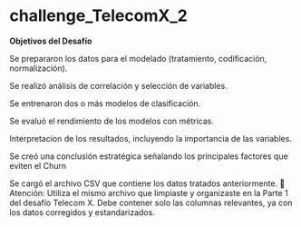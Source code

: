# challenge_TelecomX_2

**Objetivos del Desafío**

Se prepararon los datos para el modelado (tratamiento, codificación, normalización).

Se realizó análisis de correlación y selección de variables.

Se entrenaron dos o más modelos de clasificación.

Se evaluó el rendimiento de los modelos con métricas.

Interpretacion de los resultados, incluyendo la importancia de las variables.

Se creó una conclusión estratégica señalando los principales factores que eviten el Churn

Se cargó el archivo CSV que contiene los datos tratados anteriormente. 📂 Atención: Utiliza el mismo archivo que limpiaste y organizaste en la Parte 1 del desafío Telecom X. Debe contener solo las columnas relevantes, ya con los datos corregidos y estandarizados.
